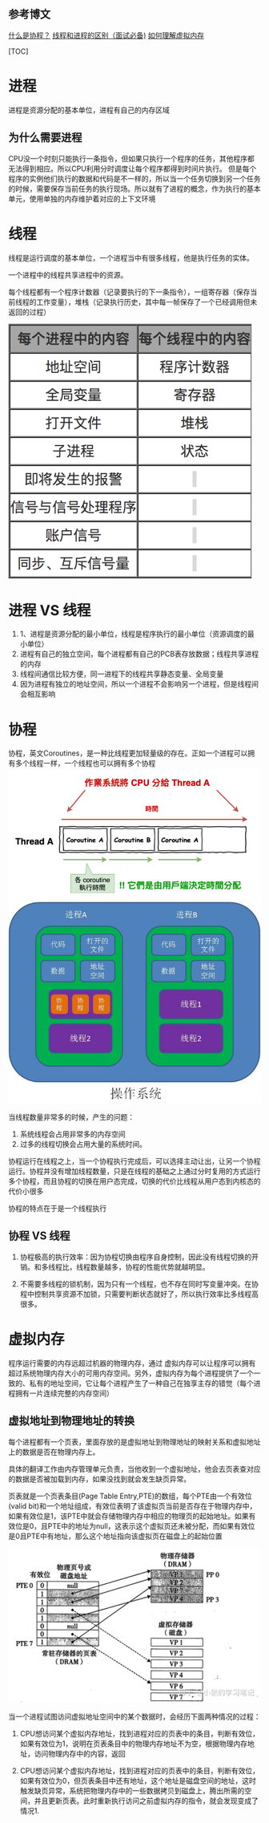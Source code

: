 ## 参考博文
[什么是协程？](https://zhuanlan.zhihu.com/p/172471249)
[线程和进程的区别（面试必备)](https://blog.csdn.net/qinian8/article/details/100779193)
[如何理解虚拟内存](https://zhuanlan.zhihu.com/p/96098896)

[TOC]

# 进程
进程是资源分配的基本单位，进程有自己的内存区域
## 为什么需要进程
CPU没一个时刻只能执行一条指令，但如果只执行一个程序的任务，其他程序都无法得到相应。所以CPU利用分时调度让每个程序都得到时间片执行。
但是每个程序的实例他们执行的数据和代码是不一样的，所以当一个任务切换到另一个任务的时候，需要保存当前任务的执行现场。所以就有了进程的概念，作为执行的基本单元，使用单独的内存维护着对应的上下文环境


# 线程
线程是运行调度的基本单位，一个进程当中有很多线程，他是执行任务的实体。

一个进程中的线程共享进程中的资源。

每个线程都有一个程序计数器（记录要执行的下一条指令），一组寄存器（保存当前线程的工作变量），堆栈（记录执行历史，其中每一帧保存了一个已经调用但未返回的过程）



![存储内容](./pic/进程和线程_存储内容.png)

# 进程 VS 线程
1. 1、进程是资源分配的最小单位，线程是程序执行的最小单位（资源调度的最小单位）
2. 进程有自己的独立空间，每个进程都有自己的PCB表存放数据；线程共享进程的内存
3. 线程间通信比较方便，同一进程下的线程共享静态变量、全局变量
4. 因为进程有独立的地址空间，所以一个进程不会影响另一个进程，但是线程间会相互影响

# 协程
协程，英文Coroutines，是一种比线程更加轻量级的存在。正如一个进程可以拥有多个线程一样，一个线程也可以拥有多个协程
![协程](./pic/进程和线程_协程.png)
![协程位子](./pic/进程和线程_协程位子.jpeg)


当线程数量非常多的时候，产生的问题：
1. 系统线程会占用非常多的内存空间
2. 过多的线程切换会占用大量的系统时间。


协程运行在线程之上，当一个协程执行完成后，可以选择主动让出，让另一个协程运行。协程并没有增加线程数量，只是在线程的基础之上通过分时复用的方式运行多个协程，而且协程的切换在用户态完成，切换的代价比线程从用户态到内核态的代价小很多

协程的特点在于是一个线程执行

## 协程 VS 线程

1. 协程极高的执行效率：因为协程切换由程序自身控制，因此没有线程切换的开销。和多线程比，线程数量越多，协程的性能优势就越明显。

2. 不需要多线程的锁机制，因为只有一个线程，也不存在同时写变量冲突。在协程中控制共享资源不加锁，只需要判断状态就好了，所以执行效率比多线程高很多。

# 虚拟内存
程序运行需要的内存远超过机器的物理内存，通过 虚拟内存可以让程序可以拥有超过系统物理内存大小的可用内存空间。另外，虚拟内存为每个进程提供了一个一致的、私有的地址空间，它让每个进程产生了一种自己在独享主存的错觉（每个进程拥有一片连续完整的内存空间）

## 虚拟地址到物理地址的转换
每个进程都有一个页表，里面存放的是虚拟地址到物理地址的映射关系和虚拟地址上的数据是否在物理内存上。

具体的翻译工作由内存管理单元负责，当他收到一个虚拟地址，他会去页表查对应的数据是否被加载到内存，如果没找到就会发生缺页异常。

页表就是一个页表条目(Page Table Entry,PTE)的数组，每个PTE由一个有效位(valid bit)和一个地址组成，有效位表明了该虚拟页当前是否存在于物理内存中，如果有效位是1，该PTE中就会存储物理内存中相应的物理页的起始地址。如果有效位是0，且PTE中的地址为null，这表示这个虚拟页还未被分配，而如果有效位是0且PTE中有地址，那么这个地址指向该虚拟页在磁盘上的起始位置

![页表](./pic/进程和线程_页表.jpg)


当一个进程试图访问虚拟地址空间中的某个数据时，会经历下面两种情况的过程：

1. CPU想访问某个虚拟内存地址，找到进程对应的页表中的条目，判断有效位， 如果有效位为1，说明在页表条目中的物理内存地址不为空，根据物理内存地址，访问物理内存中的内容，返回

2. CPU想访问某个虚拟内存地址，找到进程对应的页表中的条目，判断有效位，如果有效位为0，但页表条目中还有地址，这个地址是磁盘空间的地址，这时触发缺页异常，系统把物理内存中的一些数据拷贝到磁盘上，腾出所需的空间，并且更新页表。此时重新执行访问之前虚拟内存的指令，就会发现变成了情况1.